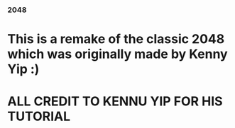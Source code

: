 ### 2048



# This is a remake of the classic 2048 which was originally made by Kenny Yip :)




# ALL CREDIT TO KENNU YIP FOR HIS TUTORIAL
